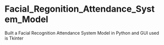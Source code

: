 # Facial_Regonition_Attendance_System_Model
Built a Facial Recognition Attendance System Model in Python and GUI used is Tkinter
